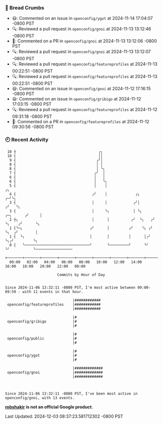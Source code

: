 ### 🍞 Bread Crumbs

 * 😃: Commented on an issue in `openconfig/ygot` at 2024-11-14 17:04:07 -0800 PST
 * 🔍: Reviewed a pull request in  `openconfig/gnoi` at 2024-11-13 13:12:46 -0800 PST
 * 💬: Commented on a PR in  `openconfig/gnoi` at 2024-11-13 13:12:06 -0800 PST
 * 🔍: Reviewed a pull request in  `openconfig/gnoi` at 2024-11-13 13:12:07 -0800 PST
 * 🔍: Reviewed a pull request in  `openconfig/featureprofiles` at 2024-11-13 00:22:51 -0800 PST
 * 🔍: Reviewed a pull request in  `openconfig/featureprofiles` at 2024-11-13 00:22:51 -0800 PST
 * 😃: Commented on an issue in `openconfig/gnoi` at 2024-11-12 17:16:15 -0800 PST
 * 😃: Commented on an issue in `openconfig/gribigo` at 2024-11-12 17:03:15 -0800 PST
 * 🔍: Reviewed a pull request in  `openconfig/featureprofiles` at 2024-11-12 09:31:18 -0800 PST
 * 💬: Commented on a PR in  `openconfig/featureprofiles` at 2024-11-12 09:30:56 -0800 PST

### 🕘 Recent Activity
```
 10 ┼                                      ╭╮
 10 ┤                                      ││
  9 ┤                                     ╭╯│
  8 ┤                                     │ │
  8 ┤                                     │ ╰╮
  7 ┤                                    ╭╯  │
  6 ┤                                    │   │
  6 ┤                                    │   ╰╮
  5 ┤                                    │    │                                  ╭╮
  4 ┤                                   ╭╯    │             ╭╮                 ╭─╯╰╮
  3 ┤                                   │     │            ╭╯│                ╭╯   ╰╮
  3 ┤                                   │     ╰╮           │ ╰╮     ╭─╮      ╭╯     │
  2 ┼╮                                  │      │          ╭╯  ╰╮   ╭╯ ╰╮    ╭╯      ╰╮
  1 ┤╰─╮                               ╭╯      │         ╭╯    ╰╮ ╭╯   ╰╮  ╭╯        │
  1 ┤  ╰╮                              │       │         │      │╭╯     ╰╮╭╯         ╰╮
  0 ┤   ╰──────────────────────────────╯       ╰─────────╯      ╰╯       ╰╯           ╰─────────────────
    +───────+───────+───────+───────+───────+───────+───────+───────+───────+───────+───────+───────+────
  00:00   02:00   04:00   06:00   08:00   10:00   12:00   14:00   16:00   18:00   20:00   22:00   00:00   

						Commits by Hour of Day


Since 2024-11-06 13:32:11 -0800 PST, I'm most active between 09:00-09:59 - with 11 events in that hour.

```



```
                               |############
 openconfig/featureprofiles    |############
                               |############

                               |#
 openconfig/gribigo            |#
                               |#

                               |#
 openconfig/public             |#
                               |#

                               |#
 openconfig/ygot               |#
                               |#

                               |#############
 openconfig/gnoi               |#############
                               |#############



Since 2024-11-06 13:32:11 -0800 PST, I've been most active in openconfig/gnoi, with 13 events.

```
**[robshakir](mailto:robjs@google.com) is not an official Google product.**  


Last Updated: 2024-12-03 08:37:23.581712302 -0800 PST

